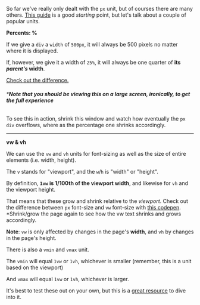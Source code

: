So far we've really only dealt with the `px` unit, but of courses there are many others. [This guide](https://thecssworkshop.com/lessons/relative-units) is a good _starting_ point, but let's talk about a couple of popular units.

  

**Percents: %**

  

If we give a `div` a `width` of `500px`, it will always be 500 pixels no matter where it is displayed.

  

If, however, we give it a width of `25%`, it will always be one quarter of **its _parent's_ width**.

  

[Check out the difference.](https://codepen.io/ElevationPen/pen/yWZWPe?editors=1100)

###### ***Note that you should be viewing this on a large screen, ironically, to get the full experience**

  

To see this in action, shrink this window and watch how eventually the `px` `div` overflows, where as the percentage one shrinks accordingly.

  

  

----------

  

  

**vw & vh**

  

We can use the `vw` and `vh` units for font-sizing as well as the size of entire elements (i.e. width, height).

  

The `v` stands for "viewport", and the `w`/`h` is "width" or "height".

  

By definition, **`1vw`** **is 1/100th of the viewport width**, and likewise for `vh` and the viewport height.

  

That means that these grow and shrink relative to the _viewport_. Check out the difference between `px` font-size and `vw` font-size with [this codepen](https://codepen.io/ElevationPen/pen/gNWgvM). *Shrink/grow the page again to see how the vw text shrinks and grows accordingly.

  

**Note**: `vw` is only affected by changes in the page's **width**, and `vh` by changes in the page's height.

  

There is also a `vmin` and `vmax` unit.

The `vmin` will equal `1vw` or `1vh`, whichever is smaller (remember, this is a unit based on the viewport)

And `vmax` will equal `1vw` or `1vh`, whichever is larger.

  

It's best to test these out on your own, but this is a [great resource](http://thenewcode.com/1137/MinMaxing-Understanding-vMin-and-vMax-in-CSS) to dive into it.
